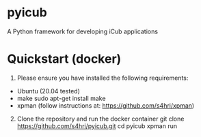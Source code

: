 # pyicub

A Python framework for developing iCub applications


# Quickstart (docker)

1. Please ensure you have installed the following requirements:

- Ubuntu (20.04 tested)
- make
    sudo apt-get install make
- xpman (follow instructions at: https://github.com/s4hri/xpman)

2. Clone the repository and run the docker container
    git clone https://github.com/s4hri/pyicub.git
    cd pyicub
    xpman run
